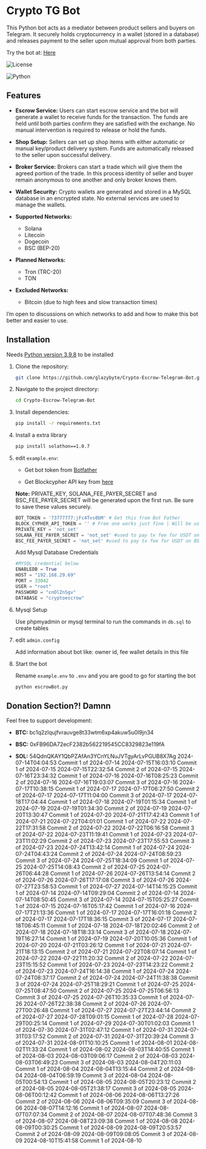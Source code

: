 # Crypto TG Bot
 This Python bot acts as a mediator between product sellers and buyers on Telegram. It securely holds cryptocurrency in a wallet (stored in a database) and releases payment to the seller upon mutual approval from both parties.
 
Try the bot at: [Here](https://t.me/Escrow_shield_bot)

![License](https://img.shields.io/badge/license-MIT-blue) 

![Python](https://img.shields.io/badge/Python-v3.9.8-blue)

## Features

- **Escrow Service:** Users can start escrow service and the bot will generate a wallet to receive funds for the transaction. The funds are held until both parties confirm they are satisfied with the exchange. No manual intervention is required to release or hold the funds.

- **Shop Setup:** Sellers can set up shop items with either automatic or manual key/product delivery system. Funds are automatically released to the seller upon successful delivery.

- **Broker Service:** Brokers can start a trade which will give them the agreed portion of the trade. In this process identity of seller and buyer remain anonymous to one another and only broker knows them.

- **Wallet Security:** Crypto wallets are generated and stored in a MySQL database in an encrypted state. No external services are used to manage the wallets.

- **Supported Networks:**
   - Solana
   - Litecoin
   - Dogecoin
   - BSC (BEP-20)

- **Planned Networks:**

   - Tron (TRC-20)
   - TON

- **Excluded Networks:**

   - Bitcoin (due to high fees and slow transaction times)

I’m open to discussions on which networks to add and how to make this bot better and easier to use.

## Installation
Needs [Python version 3.9.8](https://www.python.org/downloads/release/python-398/) to be installed

1. Clone the repository:
   ```bash
   git clone https://github.com/glazybyte/Crypto-Escrow-Telegram-Bot.git
   ```
2. Navigate to the project directory:
   ```bash
   cd Crypto-Escrow-Telegram-Bot
   ```
3. Install dependencies:
   ```bash
   pip install -r requirements.txt
   ```

4. Install a extra library
   ```bash
   pip install solathon==1.0.7
   ```

5. edit `example.env`:

   - Get bot token from [Botfather](https://t.me/BotFather)
   
   - Get Blockcypher API key from [here](https://accounts.blockcypher.com/)
   
   **Note:** PRIVATE_KEY, SOLANA_FEE_PAYER_SECRET and BSC_FEE_PAYER_SECRET will be generated upon the first run. Be sure to save these values securely.

   ```python
   BOT_TOKEN = '73777777:jFc4Tvs0bM' # Get this from Bot Father
   BLOCK_CYPHER_API_TOKEN = '' # Free one works just fine | Will be used to push DOGE and LTC transactions
   PRIVATE_KEY = 'not_set'
   SOLANA_FEE_PAYER_SECRET = 'not_set' #used to pay tx fee for USDT on SOLANA network
   BSC_FEE_PAYER_SECRET = 'not_set' #used to pay tx fee for USDT on BSC network
   ```
   Add Mysql Database Credentials
   ```Python
   #MYSQL credential below 
   ENABLEDB = True
   HOST = "192.168.29.69"
   PORT = 33042
   USER = "root"
   PASSWORD = "cnOlZnSgv"
   DATABASE = "cryptoescrow"
   ```

6. Mysql Setup

   Use phpmyadmin or mysql terminal to run the commands in `db.sql` to create tables

7. edit `admin.config`

   Add information about bot like: owner id, fee wallet details in this file

8. Start the bot

   Rename `example.env` to `.env` and you are good to go for starting the bot
   ```bash
   python escrowBot.py
   ```
## Donation Section?! Damnn

Feel free to support development:

- **BTC:** bc1q2zlqujfvrauvge8t33wtm6xp4akuw5u0l9jn34

- **BSC:** 0xFB96DA72ecF2382b562219545CC8329823e119fA

- **SOL:** 54QdnQKAY1QbPZAfAn3YCnYLNuJVTgyArLvPGUB8X7Ag
2024-07-14T04:04:53 Commit 1 of 2024-07-14
2024-07-15T16:03:10 Commit 1 of 2024-07-15
2024-07-15T22:32:54 Commit 2 of 2024-07-15
2024-07-16T23:34:32 Commit 1 of 2024-07-16
2024-07-16T08:25:23 Commit 2 of 2024-07-16
2024-07-16T19:03:07 Commit 3 of 2024-07-16
2024-07-17T10:38:15 Commit 1 of 2024-07-17
2024-07-17T06:27:50 Commit 2 of 2024-07-17
2024-07-17T11:04:00 Commit 3 of 2024-07-17
2024-07-18T17:04:44 Commit 1 of 2024-07-18
2024-07-19T01:15:34 Commit 1 of 2024-07-19
2024-07-19T01:34:30 Commit 2 of 2024-07-19
2024-07-20T13:30:47 Commit 1 of 2024-07-20
2024-07-21T17:42:43 Commit 1 of 2024-07-21
2024-07-22T04:01:01 Commit 1 of 2024-07-22
2024-07-22T17:31:58 Commit 2 of 2024-07-22
2024-07-22T06:16:58 Commit 3 of 2024-07-22
2024-07-23T11:19:41 Commit 1 of 2024-07-23
2024-07-23T11:02:29 Commit 2 of 2024-07-23
2024-07-23T17:55:53 Commit 3 of 2024-07-23
2024-07-24T13:42:14 Commit 1 of 2024-07-24
2024-07-24T04:43:24 Commit 2 of 2024-07-24
2024-07-24T08:59:23 Commit 3 of 2024-07-24
2024-07-25T18:34:09 Commit 1 of 2024-07-25
2024-07-25T14:08:43 Commit 2 of 2024-07-25
2024-07-26T06:44:28 Commit 1 of 2024-07-26
2024-07-26T13:54:14 Commit 2 of 2024-07-26
2024-07-26T17:17:08 Commit 3 of 2024-07-26
2024-07-27T23:58:53 Commit 1 of 2024-07-27
2024-07-14T14:15:25 Commit 1 of 2024-07-14
2024-07-14T09:29:04 Commit 2 of 2024-07-14
2024-07-14T08:50:45 Commit 3 of 2024-07-14
2024-07-15T05:25:27 Commit 1 of 2024-07-15
2024-07-16T05:17:42 Commit 1 of 2024-07-16
2024-07-17T21:13:36 Commit 1 of 2024-07-17
2024-07-17T16:01:18 Commit 2 of 2024-07-17
2024-07-17T18:36:15 Commit 3 of 2024-07-17
2024-07-18T06:45:11 Commit 1 of 2024-07-18
2024-07-18T20:02:46 Commit 2 of 2024-07-18
2024-07-18T18:33:14 Commit 3 of 2024-07-18
2024-07-19T16:27:14 Commit 1 of 2024-07-19
2024-07-20T10:05:36 Commit 1 of 2024-07-20
2024-07-21T03:26:12 Commit 1 of 2024-07-21
2024-07-21T18:13:15 Commit 2 of 2024-07-21
2024-07-22T08:07:14 Commit 1 of 2024-07-22
2024-07-22T11:20:32 Commit 2 of 2024-07-22
2024-07-23T15:15:52 Commit 1 of 2024-07-23
2024-07-23T14:23:22 Commit 2 of 2024-07-23
2024-07-24T16:14:38 Commit 1 of 2024-07-24
2024-07-24T08:37:17 Commit 2 of 2024-07-24
2024-07-24T11:38:38 Commit 3 of 2024-07-24
2024-07-25T18:29:21 Commit 1 of 2024-07-25
2024-07-25T08:47:50 Commit 2 of 2024-07-25
2024-07-25T06:56:13 Commit 3 of 2024-07-25
2024-07-26T10:35:33 Commit 1 of 2024-07-26
2024-07-26T22:38:38 Commit 2 of 2024-07-26
2024-07-27T00:26:48 Commit 1 of 2024-07-27
2024-07-27T23:44:14 Commit 2 of 2024-07-27
2024-07-28T09:01:15 Commit 1 of 2024-07-28
2024-07-29T00:25:14 Commit 1 of 2024-07-29
2024-07-30T01:02:03 Commit 1 of 2024-07-30
2024-07-31T02:47:12 Commit 1 of 2024-07-31
2024-07-31T03:17:52 Commit 2 of 2024-07-31
2024-07-31T20:39:24 Commit 3 of 2024-07-31
2024-08-01T10:10:25 Commit 1 of 2024-08-01
2024-08-02T11:33:24 Commit 1 of 2024-08-02
2024-08-03T14:40:55 Commit 1 of 2024-08-03
2024-08-03T09:06:17 Commit 2 of 2024-08-03
2024-08-03T06:49:23 Commit 3 of 2024-08-03
2024-08-04T20:11:03 Commit 1 of 2024-08-04
2024-08-04T13:15:44 Commit 2 of 2024-08-04
2024-08-04T06:59:19 Commit 3 of 2024-08-04
2024-08-05T00:54:13 Commit 1 of 2024-08-05
2024-08-05T20:23:12 Commit 2 of 2024-08-05
2024-08-05T21:38:17 Commit 3 of 2024-08-05
2024-08-06T00:12:42 Commit 1 of 2024-08-06
2024-08-06T13:27:26 Commit 2 of 2024-08-06
2024-08-06T09:35:09 Commit 3 of 2024-08-06
2024-08-07T14:12:16 Commit 1 of 2024-08-07
2024-08-07T07:07:34 Commit 2 of 2024-08-07
2024-08-07T07:48:36 Commit 3 of 2024-08-07
2024-08-08T23:09:38 Commit 1 of 2024-08-08
2024-08-09T00:30:25 Commit 1 of 2024-08-09
2024-08-09T20:53:57 Commit 2 of 2024-08-09
2024-08-09T09:08:05 Commit 3 of 2024-08-09
2024-08-10T15:41:58 Commit 1 of 2024-08-10
